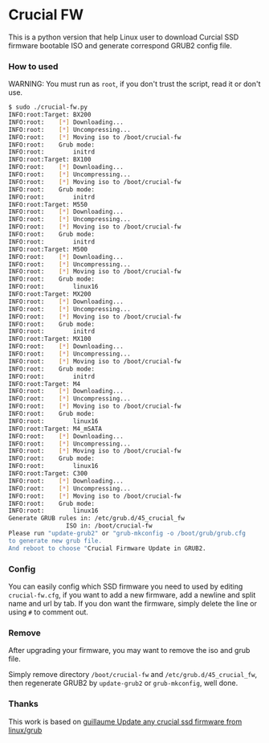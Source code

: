 # Crucial FW

This is a python version that help Linux user to download Curcial SSD firmware
bootable ISO and generate correspond GRUB2 config file.

### How to used

WARNING: You must run as `root`, if you don't trust the script,
read it or don't use.

```sh
$ sudo ./crucial-fw.py
INFO:root:Target: BX200
INFO:root:    [*] Downloading...
INFO:root:    [*] Uncompressing...
INFO:root:    [*] Moving iso to /boot/crucial-fw
INFO:root:    Grub mode:
INFO:root:        initrd
INFO:root:Target: BX100
INFO:root:    [*] Downloading...
INFO:root:    [*] Uncompressing...
INFO:root:    [*] Moving iso to /boot/crucial-fw
INFO:root:    Grub mode:
INFO:root:        initrd
INFO:root:Target: M550
INFO:root:    [*] Downloading...
INFO:root:    [*] Uncompressing...
INFO:root:    [*] Moving iso to /boot/crucial-fw
INFO:root:    Grub mode:
INFO:root:        initrd
INFO:root:Target: M500
INFO:root:    [*] Downloading...
INFO:root:    [*] Uncompressing...
INFO:root:    [*] Moving iso to /boot/crucial-fw
INFO:root:    Grub mode:
INFO:root:        linux16
INFO:root:Target: MX200
INFO:root:    [*] Downloading...
INFO:root:    [*] Uncompressing...
INFO:root:    [*] Moving iso to /boot/crucial-fw
INFO:root:    Grub mode:
INFO:root:        initrd
INFO:root:Target: MX100
INFO:root:    [*] Downloading...
INFO:root:    [*] Uncompressing...
INFO:root:    [*] Moving iso to /boot/crucial-fw
INFO:root:    Grub mode:
INFO:root:        initrd
INFO:root:Target: M4
INFO:root:    [*] Downloading...
INFO:root:    [*] Uncompressing...
INFO:root:    [*] Moving iso to /boot/crucial-fw
INFO:root:    Grub mode:
INFO:root:        linux16
INFO:root:Target: M4_mSATA
INFO:root:    [*] Downloading...
INFO:root:    [*] Uncompressing...
INFO:root:    [*] Moving iso to /boot/crucial-fw
INFO:root:    Grub mode:
INFO:root:        linux16
INFO:root:Target: C300
INFO:root:    [*] Downloading...
INFO:root:    [*] Uncompressing...
INFO:root:    [*] Moving iso to /boot/crucial-fw
INFO:root:    Grub mode:
INFO:root:        linux16
Generate GRUB rules in: /etc/grub.d/45_crucial_fw
                ISO in: /boot/crucial-fw
Please run "update-grub2" or "grub-mkconfig -o /boot/grub/grub.cfg
to generate new grub file.
And reboot to choose "Crucial Firmware Update in GRUB2.
```

### Config

You can easily config which SSD firmware you need to used by editing
`crucial-fw.cfg`, if you want to add a new firmware, add a newline and split
name and url by tab. If you don want the firmware, simply delete the line or
using `#` to comment out.

### Remove

After upgrading your firmware, you may want to remove the iso and grub file.

Simply remove directory `/boot/crucial-fw` and `/etc/grub.d/45_crucial_fw`,
then regenerate GRUB2 by `update-grub2` or `grub-mkconfig`, well done.

### Thanks

This work is based on [guillaume Update any crucial ssd firmware from linux/grub](http://guillaumeplayground.net/update-crucial-ssd-firmware/)
